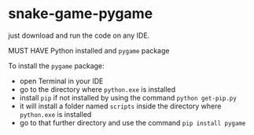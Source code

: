 # snake-game-pygame

just download and run the code on any IDE.

MUST HAVE Python installed and `pygame` package

To install the `pygame` package:

- open Terminal in your IDE
- go to the directory where `python.exe` is installed
- install `pip` if not installed by using the command `python get-pip.py`
- it will install a folder named `scripts` inside the directory where `python.exe` is installed
- go to that further directory and use the command `pip install pygame`
